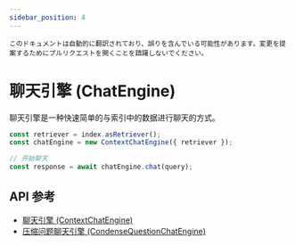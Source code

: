 ```yaml
---
sidebar_position: 4
---
```


`このドキュメントは自動的に翻訳されており、誤りを含んでいる可能性があります。変更を提案するためにプルリクエストを開くことを躊躇しないでください。`

# 聊天引擎 (ChatEngine)

聊天引擎是一种快速简单的与索引中的数据进行聊天的方式。

```typescript
const retriever = index.asRetriever();
const chatEngine = new ContextChatEngine({ retriever });

// 开始聊天
const response = await chatEngine.chat(query);
```

## API 参考

- [聊天引擎 (ContextChatEngine)](../../api/classes/ContextChatEngine.md)
- [压缩问题聊天引擎 (CondenseQuestionChatEngine)](../../api/classes/ContextChatEngine.md)
